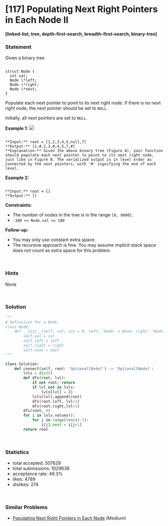 # [117] Populating Next Right Pointers in Each Node II

**[linked-list, tree, depth-first-search, breadth-first-search, binary-tree]**

### Statement

Given a binary tree


```

struct Node {
  int val;
  Node \*left;
  Node \*right;
  Node \*next;
}

```


Populate each next pointer to point to its next right node. If there is no next right node, the next pointer should be set to `NULL`.

Initially, all next pointers are set to `NULL`.


**Example 1:**
![](https://assets.leetcode.com/uploads/2019/02/15/117_sample.png)

```

**Input:** root = [1,2,3,4,5,null,7]
**Output:** [1,#,2,3,#,4,5,7,#]
**Explanation:** Given the above binary tree (Figure A), your function should populate each next pointer to point to its next right node, just like in Figure B. The serialized output is in level order as connected by the next pointers, with '#' signifying the end of each level.

```

**Example 2:**

```

**Input:** root = []
**Output:** []

```

**Constraints:**
* The number of nodes in the tree is in the range `[0, 6000]`.
* `-100 <= Node.val <= 100`


**Follow-up:**
* You may only use constant extra space.
* The recursive approach is fine. You may assume implicit stack space does not count as extra space for this problem.


<br>

### Hints

None

<br>

### Solution

```py
"""
# Definition for a Node.
class Node:
    def __init__(self, val: int = 0, left: 'Node' = None, right: 'Node' = None, next: 'Node' = None):
        self.val = val
        self.left = left
        self.right = right
        self.next = next
"""

class Solution:
    def connect(self, root: 'Optional[Node]') -> 'Optional[Node]':
        lvls = dict()
        def dfs(root, lvl):
            if not root: return
            if lvl not in lvls:
                lvls[lvl] = []
            lvls[lvl].append(root)
            dfs(root.left, lvl+1)
            dfs(root.right,lvl+1)
        dfs(root, 0)
        for i in lvls.values():
            for j in range(len(i)-1):
                i[j].next = i[j+1]
        return root
```

<br>

### Statistics

- total accepted: 507629
- total submissions: 1029636
- acceptance rate: 49.3%
- likes: 4789
- dislikes: 274

<br>

### Similar Problems

- [Populating Next Right Pointers in Each Node](https://leetcode.com/problems/populating-next-right-pointers-in-each-node) (Medium)

